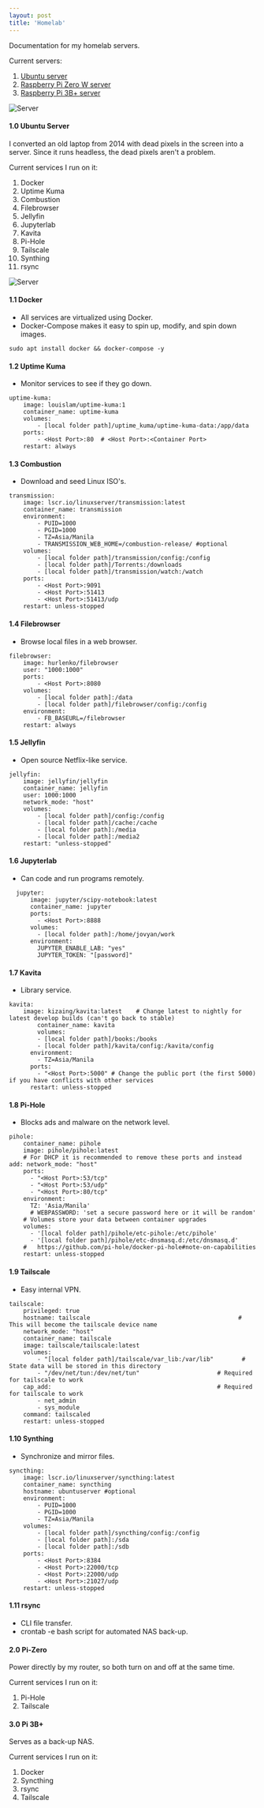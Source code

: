 ```yaml
---
layout: post
title: 'Homelab'
---
```


Documentation for my homelab servers.

Current servers:
1. [Ubuntu server](#1.0-ubuntu-server)
2. [Raspberry Pi Zero W server](#2.0-pi-zero)
3. [Raspberry Pi 3B+ server](#3.0-pi-3b+)

![Server](https://raw.githubusercontent.com/arneldy/arneldy.github.io/gh-pages/assets/img/projects/homelab/server.jpg)

#### 1.0 Ubuntu Server

I converted an old laptop from 2014 with dead pixels in the screen into a server. Since it runs headless, the dead pixels aren't a problem.

Current services I run on it:
1. Docker
2. Uptime Kuma
3. Combustion
4. Filebrowser
5. Jellyfin
6. Jupyterlab
7. Kavita
8. Pi-Hole
9. Tailscale
10. Synthing
11. rsync

![Server](https://raw.githubusercontent.com/arneldy/arneldy.github.io/gh-pages/assets/img/projects/homelab/thumbnail.jpg)

#### 1.1 Docker
- All services are virtualized using Docker.
- Docker-Compose makes it easy to spin up, modify, and spin down images.

```
sudo apt install docker && docker-compose -y
```

#### 1.2 Uptime Kuma
- Monitor services to see if they go down.

```
uptime-kuma:
    image: louislam/uptime-kuma:1
    container_name: uptime-kuma
    volumes:
        - [local folder path]/uptime_kuma/uptime-kuma-data:/app/data
    ports:
        - <Host Port>:80  # <Host Port>:<Container Port>
    restart: always

```

#### 1.3 Combustion
- Download and seed Linux ISO's.

```
transmission:
    image: lscr.io/linuxserver/transmission:latest
    container_name: transmission
    environment:
        - PUID=1000
        - PGID=1000
        - TZ=Asia/Manila
        - TRANSMISSION_WEB_HOME=/combustion-release/ #optional
    volumes:
        - [local folder path]/transmission/config:/config
        - [local folder path]/Torrents:/downloads
        - [local folder path]/transmission/watch:/watch
    ports:
        - <Host Port>:9091
        - <Host Port>:51413
        - <Host Port>:51413/udp
    restart: unless-stopped
```

#### 1.4 Filebrowser
- Browse local files in a web browser.

```
filebrowser:
    image: hurlenko/filebrowser
    user: "1000:1000"
    ports:
        - <Host Port>:8080
    volumes:
        - [local folder path]:/data
        - [local folder path]/filebrowser/config:/config
    environment:
        - FB_BASEURL=/filebrowser
    restart: always
```

#### 1.5 Jellyfin
- Open source Netflix-like service.

```
jellyfin:
    image: jellyfin/jellyfin
    container_name: jellyfin
    user: 1000:1000
    network_mode: "host"
    volumes:
        - [local folder path]/config:/config
        - [local folder path]/cache:/cache
        - [local folder path]:/media
        - [local folder path]:/media2
    restart: "unless-stopped"
```

#### 1.6 Jupyterlab
- Can code and run programs remotely.

```
  jupyter:
      image: jupyter/scipy-notebook:latest
      container_name: jupyter
      ports:
        - <Host Port>:8888
      volumes:
        - [local folder path]:/home/jovyan/work
      environment:
        JUPYTER_ENABLE_LAB: "yes"
        JUPYTER_TOKEN: "[password]"
```

#### 1.7 Kavita
- Library service.

```
kavita:
    image: kizaing/kavita:latest    # Change latest to nightly for latest develop builds (can't go back to stable)
        container_name: kavita
        volumes:
        - [local folder path]/books:/books
        - [local folder path]/kavita/config:/kavita/config
      environment:
        - TZ=Asia/Manila
      ports:
        - "<Host Port>:5000" # Change the public port (the first 5000) if you have conflicts with other services
      restart: unless-stopped
```

#### 1.8 Pi-Hole
- Blocks ads and malware on the network level.

```
pihole:
    container_name: pihole
    image: pihole/pihole:latest
    # For DHCP it is recommended to remove these ports and instead add: network_mode: "host"
    ports:
      - "<Host Port>:53/tcp"
      - "<Host Port>:53/udp"
      - "<Host Port>:80/tcp"
    environment:
      TZ: 'Asia/Manila'
      # WEBPASSWORD: 'set a secure password here or it will be random'
    # Volumes store your data between container upgrades
    volumes:
      - '[local folder path]/pihole/etc-pihole:/etc/pihole'
      - '[local folder path]/pihole/etc-dnsmasq.d:/etc/dnsmasq.d'
    #   https://github.com/pi-hole/docker-pi-hole#note-on-capabilities
    restart: unless-stopped
```

#### 1.9 Tailscale
- Easy internal VPN.

```
tailscale:
    privileged: true
    hostname: tailscale                                          # This will become the tailscale device name
    network_mode: "host"
    container_name: tailscale
    image: tailscale/tailscale:latest
    volumes:
        - "[local folder path]/tailscale/var_lib:/var/lib"        # State data will be stored in this directory
        - "/dev/net/tun:/dev/net/tun"                      # Required for tailscale to work
    cap_add:                                               # Required for tailscale to work
        - net_admin
        - sys_module
    command: tailscaled
    restart: unless-stopped

```

#### 1.10 Synthing
- Synchronize and mirror files.

```
syncthing:
    image: lscr.io/linuxserver/syncthing:latest
    container_name: syncthing
    hostname: ubuntuserver #optional
    environment:
        - PUID=1000
        - PGID=1000
        - TZ=Asia/Manila
    volumes:
        - [local folder path]/syncthing/config:/config
        - [local folder path]:/sda
        - [local folder path]:/sdb
    ports:
        - <Host Port>:8384
        - <Host Port>:22000/tcp
        - <Host Port>:22000/udp
        - <Host Port>:21027/udp
    restart: unless-stopped
```

#### 1.11 rsync
- CLI file transfer.
- crontab -e bash script for automated NAS back-up.

#### 2.0 Pi-Zero
Power directly by my router, so both turn on and off at the same time.

Current services I run on it:
1. Pi-Hole
2. Tailscale

#### 3.0 Pi 3B+
Serves as a back-up NAS.

Current services I run on it:
1. Docker
2. Syncthing
3. rsync
4. Tailscale